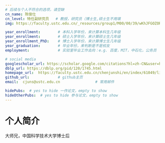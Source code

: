 ```yaml
---
# 后续与个人不符合的选项，请空缺
cn_name: 陈俊仕
cn_level: 特任副研究员   # 教授，研究员（博士生,硕士生不用填
img: https://faculty.ustc.edu.cn/_resources/group1/M00/00/39/wKhJFGOZORiAeNt_AAFd_wXlSno238.png # 头像链接

year_enrollment:        # 本科入学年份，来计算本科生几年级
year_enrollment:        # 硕士入学年份，来计算硕士生几年级
year_enrollment_PhD:    # 博士入学年份，来计算博士生几年级
year_graduation:        # 毕业年份，来判断是不是校友
employment:             # 实验室毕业工作去向：e.g. 百度，MIT，中石化，公务员

# social media
googlescholar_url: https://scholar.google.com/citations?hl=zh-CN&user=hEADXbAAAAAJ         # googlescholar
dblp_url: https://dblp.org/pid/120/1745.html
homepage_url:  https://faculty.ustc.edu.cn/chenjunshi/en/index/61049/list/index.htm         # 个人博客
github_url:             # github主页
email:  cjuns@ustc.edu.cn                # 常用邮件

hidePubs:  # yes to hide 一作论文，empty to show
hideOtherPubs:  # yes to hide 参与论文，empty to show
---
```


# 个人简介

大师兄，中国科学技术大学博士后